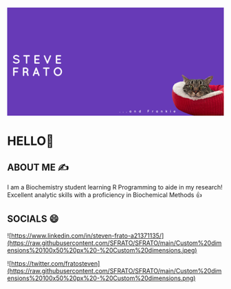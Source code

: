 ![](https://github.com/SFRATO/SFRATO/blob/main/Email%20Header%20600x200%20px%20-%20Custom%20dimensions%20(1).png)
# HELLO👋
## ABOUT ME ✍️
I am a Biochemistry student learning R Programming to aide in my research! Excellent analytic skills with a proficiency in Biochemical Methods 👍
## SOCIALS 😄
![https://www.linkedin.com/in/steven-frato-a21371135/](https://raw.githubusercontent.com/SFRATO/SFRATO/main/Custom%20dimensions%20100x50%20px%20-%20Custom%20dimensions.jpeg)

![https://twitter.com/fratosteven](https://raw.githubusercontent.com/SFRATO/SFRATO/main/Custom%20dimensions%20100x50%20px%20-%20Custom%20dimensions.png)
